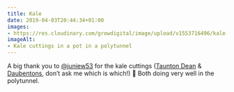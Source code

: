 ```yaml
---
title: Kale
date: 2019-04-03T20:44:34+01:00
images: 
- https://res.cloudinary.com/growdigital/image/upload/v1553716496/kale-A795078F.jpg
imageAlt: 
- Kale cuttings in a pot in a polytunnel
---
```


A big thank you to [@juniew53](https://mobile.twitter.com/juniew53) for the kale cuttings ([Taunton Dean](http://www.edimentals.com/blog/?page_id=1147) & [Daubentons](https://backyardlarder.co.uk/plants/daubenton-kale/), don’t ask me which is which!) 🙂 Both doing very well in the polytunnel.
